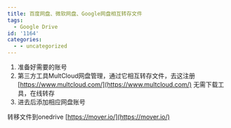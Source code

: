 ```yaml
---
title: 百度网盘、微软网盘、Google网盘相互转存文件
tags:
  - Google Drive
id: '1164'
categories:
  - - uncategorized
---
```


1.  准备好需要的账号
2.  第三方工具MultCloud网盘管理，通过它相互转存文件，去这注册 [https://www.multcloud.com/](https://www.multcloud.com/) 无需下载工具，在线转存
3.  进去后添加相应网盘账号

转移文件到onedrive [https://mover.io/](https://mover.io/)